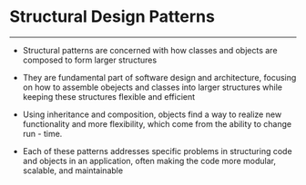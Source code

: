 # Structural Design Patterns

***

+ Structural patterns are concerned with how classes and objects are composed to form
larger structures

+ They are fundamental part of software design and architecture, focusing on how to assemble obejects and classes into larger structures while keeping these structures flexible and efficient

+ Using inheritance and composition, objects find a way to realize new functionality and more flexibility, which come from the ability to change run - time.

+ Each of these patterns addresses specific problems in structuring code and objects in an application, often making the code more modular, scalable, and maintainable

